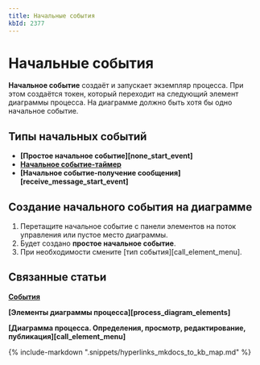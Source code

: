 ```yaml
---
title: Начальные события
kbId: 2377
---
```


# Начальные события

**Начальное событие** создаёт и запускает экземпляр процесса. При этом создаётся токен, который переходит на следующий элемент диаграммы процесса. На диаграмме должно быть хотя бы одно начальное событие.

## Типы начальных событий

- **[Простое начальное событие][none_start_event]**
- **[Начальное событие-таймер](https://kb.comindware.ru/article.php?id=2375)**
- **[Начальное событие-получение сообщения][receive_message_start_event]**

## Создание начального события на диаграмме

1. Перетащите начальное событие с панели элементов на поток управления или пустое место диаграммы.
2. Будет создано **простое начальное событие**.
3. При необходимости смените [тип события][call_element_menu].

## Связанные статьи

**[События](https://kb.comindware.ru/article.php?id=2374)**

**[Элементы диаграммы процесса][process_diagram_elements]**

**[Диаграмма процесса. Определения, просмотр, редактирование, публикация][call_element_menu]**

{% include-markdown ".snippets/hyperlinks_mkdocs_to_kb_map.md" %}
